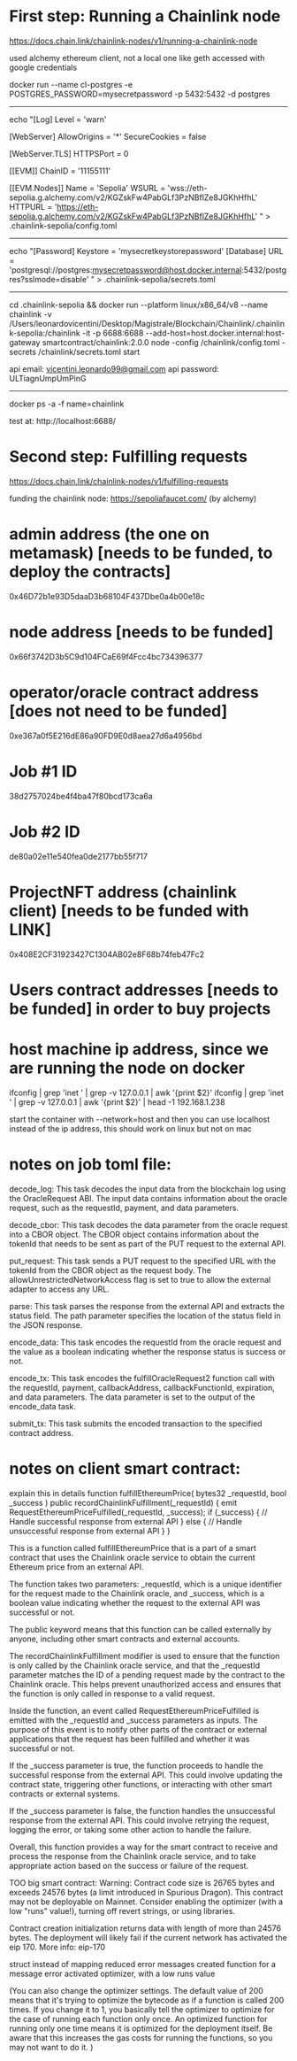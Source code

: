 
# First step: Running a Chainlink node

https://docs.chain.link/chainlink-nodes/v1/running-a-chainlink-node

used alchemy ethereum client, not a local one like geth
accessed with google credentials




docker run --name cl-postgres -e POSTGRES_PASSWORD=mysecretpassword -p 5432:5432 -d postgres

---

echo "[Log]
Level = 'warn'

[WebServer]
AllowOrigins = '\*'
SecureCookies = false

[WebServer.TLS]
HTTPSPort = 0

[[EVM]]
ChainID = '11155111'

[[EVM.Nodes]]
Name = 'Sepolia'
WSURL = 'wss://eth-sepolia.g.alchemy.com/v2/KGZskFw4PabGLf3PzNBflZe8JGKhHfhL'
HTTPURL = 'https://eth-sepolia.g.alchemy.com/v2/KGZskFw4PabGLf3PzNBflZe8JGKhHfhL'
" > .chainlink-sepolia/config.toml

---

echo "[Password]
Keystore = 'mysecretkeystorepassword'
[Database]
URL = 'postgresql://postgres:mysecretpassword@host.docker.internal:5432/postgres?sslmode=disable'
" > .chainlink-sepolia/secrets.toml

---


cd .chainlink-sepolia && docker run --platform linux/x86_64/v8 --name chainlink -v /Users/leonardovicentini/Desktop/Magistrale/Blockchain/Chainlink/.chainlink-sepolia:/chainlink -it -p 6688:6688 --add-host=host.docker.internal:host-gateway smartcontract/chainlink:2.0.0 node -config /chainlink/config.toml -secrets /chainlink/secrets.toml start

api email: vicentini.leonardo99@gmail.com
api password: ULTiagnUmpUmPinG

---

docker ps -a -f name=chainlink

test at: http://localhost:6688/





# Second step: Fulfilling requests

https://docs.chain.link/chainlink-nodes/v1/fulfilling-requests

funding the chainlink node:
https://sepoliafaucet.com/ (by alchemy)


# admin address (the one on metamask) [needs to be funded, to deploy the contracts]
0x46D72b1e93D5daaD3b68104F437Dbe0a4b00e18c

# node address [needs to be funded]
0x66f3742D3b5C9d104FCaE69f4Fcc4bc734396377

# operator/oracle contract address [does not need to be funded]
0xe367a0f5E216dE86a90FD9E0d8aea27d6a4956bd

# Job #1 ID
38d2757024be4f4ba47f80bcd173ca6a

# Job #2 ID
de80a02e11e540fea0de2177bb55f717


# ProjectNFT address (chainlink client) [needs to be funded with LINK]
0x408E2CF31923427C1304AB02e8F68b74feb47Fc2

# Users contract addresses [needs to be funded] in order to buy projects



# host machine ip address, since we are running the node on docker
ifconfig | grep 'inet ' | grep -v 127.0.0.1 | awk '{print $2}'
ifconfig | grep 'inet ' | grep -v 127.0.0.1 | awk '{print $2}' | head -1
192.168.1.238

start the container with --network=host and then you can use localhost instead of the ip address, 
this should work on linux but not on mac





# notes on job toml file: 

decode_log: This task decodes the input data from the blockchain log using the OracleRequest ABI. The input data contains information about the oracle request, such as the requestId, payment, and data parameters.

decode_cbor: This task decodes the data parameter from the oracle request into a CBOR object. The CBOR object contains information about the tokenId that needs to be sent as part of the PUT request to the external API.

put_request: This task sends a PUT request to the specified URL with the tokenId from the CBOR object as the request body. The allowUnrestrictedNetworkAccess flag is set to true to allow the external adapter to access any URL.

parse: This task parses the response from the external API and extracts the status field. The path parameter specifies the location of the status field in the JSON response.

encode_data: This task encodes the requestId from the oracle request and the value as a boolean indicating whether the response status is success or not.

encode_tx: This task encodes the fulfillOracleRequest2 function call with the requestId, payment, callbackAddress, callbackFunctionId, expiration, and data parameters. The data parameter is set to the output of the encode_data task.

submit_tx: This task submits the encoded transaction to the specified contract address.




# notes on client smart contract:

explain this in details
function fulfillEthereumPrice(
bytes32 _requestId,
bool _success
) public recordChainlinkFulfillment(_requestId) {
emit RequestEthereumPriceFulfilled(_requestId, _success);
if (_success) {
// Handle successful response from external API
} else {
// Handle unsuccessful response from external API
}
}

This is a function called fulfillEthereumPrice that is a part of a smart contract that uses the Chainlink oracle service to obtain the current Ethereum price from an external API.

The function takes two parameters: _requestId, which is a unique identifier for the request made to the Chainlink oracle, and _success, which is a boolean value indicating whether the request to the external API was successful or not.

The public keyword means that this function can be called externally by anyone, including other smart contracts and external accounts.

The recordChainlinkFulfillment modifier is used to ensure that the function is only called by the Chainlink oracle service, and that the _requestId parameter matches the ID of a pending request made by the contract to the Chainlink oracle. This helps prevent unauthorized access and ensures that the function is only called in response to a valid request.

Inside the function, an event called RequestEthereumPriceFulfilled is emitted with the _requestId and _success parameters as inputs. The purpose of this event is to notify other parts of the contract or external applications that the request has been fulfilled and whether it was successful or not.

If the _success parameter is true, the function proceeds to handle the successful response from the external API. This could involve updating the contract state, triggering other functions, or interacting with other smart contracts or external systems.

If the _success parameter is false, the function handles the unsuccessful response from the external API. This could involve retrying the request, logging the error, or taking some other action to handle the failure.

Overall, this function provides a way for the smart contract to receive and process the response from the Chainlink oracle service, and to take appropriate action based on the success or failure of the request.


TOO big smart contract:
Warning: Contract code size is 26765 bytes and exceeds 24576 bytes (a limit introduced in Spurious Dragon). This contract may not be deployable on Mainnet. Consider enabling the optimizer (with a low "runs" value!), turning off revert strings, or using libraries.

Contract creation initialization returns data with length of more than 24576 bytes. The deployment will likely fail if the current network has activated the eip 170. More info: eip-170

struct instead of mapping
reduced error messages
created function for a message error
activated optimizer, with a low runs value

(You can also change the optimizer settings. The default value of 200 means that it's trying to optimize the bytecode as if a function is called 200 times. If you change it to 1, you basically tell the optimizer to optimize for the case of running each function only once. An optimized function for running only one time means it is optimized for the deployment itself. Be aware that this increases the gas costs for running the functions, so you may not want to do it.
)
